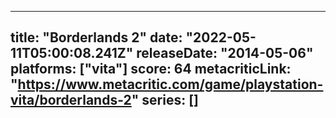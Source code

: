 
---
title: "Borderlands 2"
date: "2022-05-11T05:00:08.241Z"
releaseDate: "2014-05-06"
platforms: ["vita"]
score: 64
metacriticLink: "https://www.metacritic.com/game/playstation-vita/borderlands-2"
series: []
---
